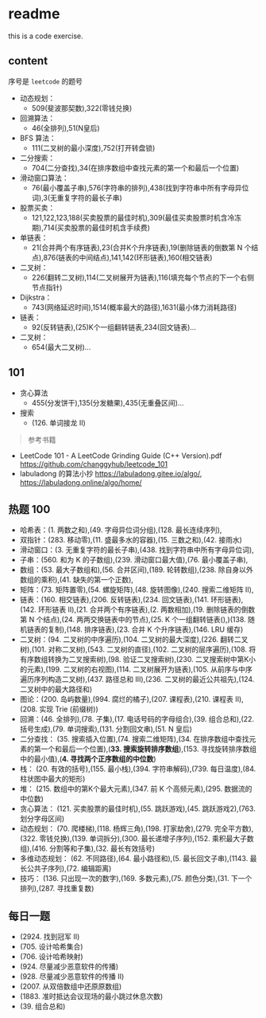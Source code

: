 # readme

this is a code exercise.

## content

序号是 `leetcode` 的题号

- 动态规划：
  - 509(斐波那契数),322(零钱兑换)
- 回溯算法：
  - 46(全排列),51(N皇后)
- BFS 算法：
  - 111(二叉树的最小深度),752(打开转盘锁)
- 二分搜索：
  - 704(二分查找),34(在排序数组中查找元素的第一个和最后一个位置)
- 滑动窗口算法：
  - 76(最小覆盖子串),576(字符串的排列),438(找到字符串中所有字母异位词),3(无重复字符的最长子串)
- 股票买卖：
  - 121,122,123,188(买卖股票的最佳时机),309(最佳买卖股票时机含冷冻期),714(买卖股票的最佳时机含手续费)
- 单链表：
  - 21(合并两个有序链表),23(合并K个升序链表),19(删除链表的倒数第 N 个结点),876(链表的中间结点),141,142(环形链表),160(相交链表)
- 二叉树：
  - 226(翻转二叉树),114(二叉树展开为链表),116(填充每个节点的下一个右侧节点指针)
- Dijkstra：
  - 743(网络延迟时间),1514(概率最大的路径),1631(最小体力消耗路径)
- 链表：
  - 92(反转链表),(25)K个一组翻转链表,234(回文链表)...
- 二叉树：
  - 654(最大二叉树)...

## 101

- 贪心算法
  - 455(分发饼干),135(分发糖果),435(无重叠区间)...
- 搜索
  - (126. 单词接龙 II)

> 参考书籍

- LeetCode 101 - A LeetCode Grinding Guide (C++ Version).pdf <https://github.com/changgyhub/leetcode_101>
- labuladong 的算法小抄 <https://labuladong.gitee.io/algo/>, <https://labuladong.online/algo/home/>

## 热题 100

- 哈希表：(1. 两数之和),(49. 字母异位词分组),(128. 最长连续序列),
- 双指针：(283. 移动零),(11. 盛最多水的容器),(15. 三数之和),(42. 接雨水)
- 滑动窗口：(3. 无重复字符的最长子串),(438. 找到字符串中所有字母异位词),
- 子串：(560. 和为 K 的子数组),(239. 滑动窗口最大值),(76. 最小覆盖子串),
- 数组：(53. 最大子数组和),(56. 合并区间),(189. 轮转数组),(238. 除自身以外数组的乘积),(41. 缺失的第一个正数),
- 矩阵：(73. 矩阵置零),(54. 螺旋矩阵),(48. 旋转图像),(240. 搜索二维矩阵 II),
- 链表：(160. 相交链表),(206. 反转链表),(234. 回文链表),(141. 环形链表),(142. 环形链表 II),(21. 合并两个有序链表),(2. 两数相加),(19. 删除链表的倒数第 N 个结点),(24. 两两交换链表中的节点),(25. K 个一组翻转链表(),)(138. 随机链表的复制),(148. 排序链表),(23. 合并 K 个升序链表),(146. LRU 缓存)
- 二叉树：(94. 二叉树的中序遍历),(104. 二叉树的最大深度),(226. 翻转二叉树),(101. 对称二叉树),(543. 二叉树的直径),(102. 二叉树的层序遍历),(108. 将有序数组转换为二叉搜索树),(98. 验证二叉搜索树),(230. 二叉搜索树中第K小的元素),(199. 二叉树的右视图),(114. 二叉树展开为链表),(105. 从前序与中序遍历序列构造二叉树),(437. 路径总和 III),(236. 二叉树的最近公共祖先),(124. 二叉树中的最大路径和)
- 图论：(200. 岛屿数量),(994. 腐烂的橘子),(207. 课程表),(210. 课程表 II),(208. 实现 Trie (前缀树))
- 回溯：(46. 全排列),(78. 子集),(17. 电话号码的字母组合),(39. 组合总和),(22. 括号生成),(79. 单词搜索),(131. 分割回文串),(51. N 皇后)
- 二分查找： (35. 搜索插入位置),(74. 搜索二维矩阵),(34. 在排序数组中查找元素的第一个和最后一个位置),(**33. 搜索旋转排序数组**),(153. 寻找旋转排序数组中的最小值),(**4. 寻找两个正序数组的中位数**)
- 栈： (20. 有效的括号),(155. 最小栈),(394. 字符串解码),(739. 每日温度),(84. 柱状图中最大的矩形)
- 堆： (215. 数组中的第K个最大元素),(347. 前 K 个高频元素),(295. 数据流的中位数)
- 贪心算法： (121. 买卖股票的最佳时机),(55. 跳跃游戏),(45. 跳跃游戏2),(763. 划分字母区间)
- 动态规划： (70. 爬楼梯),(118. 杨辉三角),(198. 打家劫舍),(279. 完全平方数),(322. 零钱兑换),(139. 单词拆分),(300. 最长递增子序列),(152. 乘积最大子数组),(416. 分割等和子集),(32. 最长有效括号)
- 多维动态规划： (62. 不同路径),(64. 最小路径和),(5. 最长回文子串),(1143. 最长公共子序列),(72. 编辑距离)
- 技巧： (136. 只出现一次的数字),(169. 多数元素),(75. 颜色分类),(31. 下一个排列),(287. 寻找重复数)

## 每日一题

- (2924. 找到冠军 II)
- (705. 设计哈希集合)
- (706. 设计哈希映射)
- (924. 尽量减少恶意软件的传播)
- (928. 尽量减少恶意软件的传播 II)
- (2007. 从双倍数组中还原原数组)
- (1883. 准时抵达会议现场的最小跳过休息次数)
- (39. 组合总和)
